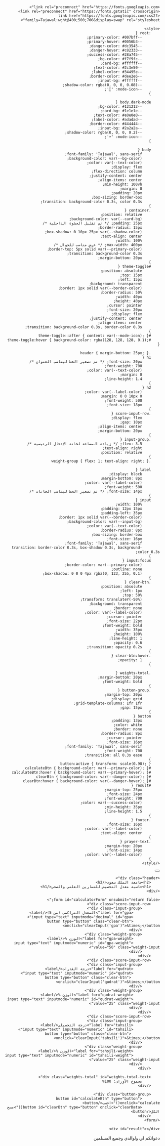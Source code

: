 <!DOCTYPE html>
<html lang="ar" dir="rtl">
<head>
    <meta charset="UTF-8">
    <meta name="viewport" content="width=device-width, initial-scale=1.0">
    <title>حاسبة معدل التخصيص - جامعة الملك سعود</title>
    
    <link rel="preconnect" href="https://fonts.googleapis.com">
    <link rel="preconnect" href="https://fonts.gstatic" crossorigin>
    <link href="https://fonts.googleapis.com/css2?family=Tajawal:wght@400;500;700&display=swap" rel="stylesheet">
    
    <style>
        :root {
            --primary-color: #007bff;
            --primary-hover: #0056b3;
            --danger-color: #dc3545;
            --danger-hover: #c82333;
            --success-color: #28a745;
            --bg-color: #f7f9fc;
            --card-bg: #ffffff;
            --text-color: #2c3e50;
            --label-color: #34495e;
            --border-color: #dee2e6;
            --input-bg: #ffffff;
            --shadow-color: rgba(0, 0, 0, 0.08);
            --mode-icon: '🌙';
        }

        body.dark-mode {
            --bg-color: #121212;
            --card-bg: #1e1e1e;
            --text-color: #e0e0e0;
            --label-color: #adadad;
            --border-color: #444444;
            --input-bg: #2a2a2a;
            --shadow-color: rgba(0, 0, 0, 0.2);
            --mode-icon: '☀️';
        }

        body {
            font-family: 'Tajawal', sans-serif;
            background-color: var(--bg-color);
            color: var(--text-color);
            display: flex;
            flex-direction: column;
            justify-content: center;
            align-items: center;
            min-height: 100vh;
            margin: 0;
            padding: 20px;
            box-sizing: border-box;
            transition: background-color 0.3s, color 0.3s;
        }
        .container {
            position: relative;
            background-color: var(--card-bg);
            padding: 25px; /* تم تقليل الحشوة الداخلية */
            border-radius: 15px;
            box-shadow: 0 10px 25px var(--shadow-color);
            text-align: center;
            width: 100%;
            max-width: 400px; /* عرض مناسب للجوال */
            border-top: 5px solid var(--primary-color);
            transition: background-color 0.3s;
            margin-bottom: 20px;
        }
        #theme-toggle {
            position: absolute;
            top: 15px;
            left: 15px;
            background: transparent;
            border: 1px solid var(--border-color);
            border-radius: 50%;
            width: 40px;
            height: 40px;
            cursor: pointer;
            font-size: 20px;
            display: flex;
            justify-content: center;
            align-items: center;
            transition: background-color 0.3s, border-color 0.3s;
        }
        #theme-toggle::after { content: var(--mode-icon); }
        #theme-toggle:hover { background-color: rgba(128, 128, 128, 0.1); }
        
        .header { margin-bottom: 25px; }
        h1 {
            font-size: 20px; /* تم تصغير الخط ليناسب العنوان */
            font-weight: 700;
            color: var(--text-color);
            margin: 0;
            line-height: 1.4;
        }
        h2 {
            color: var(--label-color);
            margin: 0 0 10px 0;
            font-weight: 500;
            font-size: 18px;
        }
        .score-input-row {
            display: flex;
            gap: 10px;
            align-items: center;
            margin-bottom: 20px;
        }
        .input-group { 
            flex: 3.5; /* زيادة المساحة لخانة الإدخال الرئيسية */
            text-align: right; 
            position: relative;
        }
        .weight-group { flex: 1; text-align: right; }
        
        label {
            display: block;
            margin-bottom: 8px;
            color: var(--label-color);
            font-weight: 500;
            font-size: 14px; /* تم تصغير الخط ليناسب الخانات */
        }
        input {
            width: 100%;
            padding: 12px 15px;
            padding-left: 35px; 
            border: 1px solid var(--border-color);
            background-color: var(--input-bg);
            color: var(--text-color);
            border-radius: 8px;
            box-sizing: border-box;
            font-size: 16px;
            font-family: 'Tajawal', sans-serif;
            transition: border-color 0.3s, box-shadow 0.3s, background-color 0.3s;
        }
        input:focus {
            border-color: var(--primary-color);
            outline: none;
            box-shadow: 0 0 0 4px rgba(0, 123, 255, 0.1);
        }
        .clear-btn {
            position: absolute;
            left: 1px;
            top: 50%;
            transform: translateY(-50%);
            background: transparent;
            border: none;
            color: var(--label-color);
            cursor: pointer;
            font-size: 22px;
            font-weight: bold;
            width: 35px;
            height: 100%;
            line-height: 1;
            opacity: 0.6;
            transition: opacity 0.2s;
        }
        .clear-btn:hover {
            opacity: 1;
        }

        .weights-total {
            margin-bottom: 20px;
            font-weight: bold;
        }
        .button-group {
            margin-top: 20px;
            display: grid;
            grid-template-columns: 1fr 1fr;
            gap: 15px;
        }
        button {
            padding: 13px;
            color: white;
            border: none;
            border-radius: 8px;
            cursor: pointer;
            font-size: 16px;
            font-family: 'Tajawal', sans-serif;
            font-weight: 700;
            transition: all 0.3s ease;
        }
        button:active { transform: scale(0.98); }
        #calculateBtn { background-color: var(--primary-color); }
        #calculateBtn:hover { background-color: var(--primary-hover); }
        #clearBtn { background-color: var(--danger-color); }
        #clearBtn:hover { background-color: var(--danger-hover); }
        #result {
            margin-top: 25px;
            font-size: 24px;
            font-weight: 700;
            color: var(--success-color);
            min-height: 35px;
            line-height: 1.5;
        }
        .footer {
            font-size: 16px;
            color: var(--label-color);
            text-align: center;
        }
        .prayer-text {
            margin-top: 20px;
            font-size: 14px;
            color: var(--label-color);
        }
    </style>
</head>
<body>

<div class="container">
    <button id="theme-toggle" title="تبديل الوضع"></button>
    
    <div class="header">
        <h2>جامعة الملك سعود</h2>
        <h1>حاسبة معدل التخصيص للمسارين العلمي والصحي</h1>
    </div>

    <form id="calculatorForm" onsubmit="return false;">
        <div class="score-input-row">
            <div class="input-group">
                <label for="gpa">المعدل التراكمي (من 5)</label>
                <input type="text" inputmode="decimal" id="gpa">
                <button type="button" class="clear-btn" onclick="clearInput('gpa')">&times;</button>
            </div>
            <div class="weight-group">
                <label for="gpa-weight">الوزن %</label>
                <input type="text" inputmode="numeric" id="gpa-weight" value="50" class="weight-input">
            </div>
        </div>
        <div class="score-input-row">
            <div class="input-group">
                <label for="qudrat">درجة القدرات</label>
                <input type="text" inputmode="numeric" id="qudrat">
                 <button type="button" class="clear-btn" onclick="clearInput('qudrat')">&times;</button>
            </div>
            <div class="weight-group">
                <label for="qudrat-weight">الوزن %</label>
                <input type="text" inputmode="numeric" id="qudrat-weight" value="25" class="weight-input">
            </div>
        </div>
        <div class="score-input-row">
            <div class="input-group">
                <label for="tahsili">درجة التحصيلي</label>
                <input type="text" inputmode="numeric" id="tahsili">
                 <button type="button" class="clear-btn" onclick="clearInput('tahsili')">&times;</button>
            </div>
            <div class="weight-group">
                <label for="tahsili-weight">الوزن %</label>
                <input type="text" inputmode="numeric" id="tahsili-weight" value="25" class="weight-input">
            </div>
        </div>
        
        <div class="weights-total" id="weights-total-text">
            مجموع الأوزان: 100%
        </div>

        <div class="button-group">
            <button id="calculateBtn" type="button" onclick="calculate()">احسب</button>
            <button id="clearBtn" type="button" onclick="clearData()">مسح الكل</button>
        </div>
    </form>

    <div id="result"></div>
</div>

<div class="footer">
    <p class="prayer-text">دعواتكم لي ولوالدي وجميع المسلمين</p>
</div>

<script>
    // --- GENERAL ELEMENTS ---
    const resultDiv = document.getElementById('result');
    const dangerColor = getComputedStyle(document.documentElement).getPropertyValue('--danger-color').trim();
    const successColor = getComputedStyle(document.documentElement).getPropertyValue('--success-color').trim();

    // --- DARK MODE LOGIC ---
    const themeToggle = document.getElementById('theme-toggle');
    const body = document.body;
    themeToggle.addEventListener('click', () => {
        body.classList.toggle('dark-mode');
        // Save the user's preference
        if (body.classList.contains('dark-mode')) {
            localStorage.setItem('theme', 'dark');
        } else {
            localStorage.setItem('theme', 'light');
        }
    });

    // --- WEIGHTS VALIDATION LOGIC ---
    const weightInputs = document.querySelectorAll('.weight-input');
    const weightsTotalText = document.getElementById('weights-total-text');
    function updateWeightsTotal() {
        let total = 0;
        weightInputs.forEach(input => {
            total += convertToEnglishNumerals(input.value) || 0;
        });
        weightsTotalText.textContent = `مجموع الأوزان: ${total}%`;
        if (total !== 100) {
            weightsTotalText.style.color = dangerColor;
        } else {
            weightsTotalText.style.color = successColor;
        }
    }
    weightInputs.forEach(input => input.addEventListener('input', updateWeightsTotal));

    // --- PAGE LOAD INITIALIZATION ---
    document.addEventListener('DOMContentLoaded', () => {
        // Default to dark mode unless the user has explicitly chosen light mode
        if (localStorage.getItem('theme') !== 'light') {
            body.classList.add('dark-mode');
        }
        updateWeightsTotal();
    });

    // --- CALCULATOR LOGIC ---
    function convertToEnglishNumerals(str) {
        if (str === null || str === undefined || String(str).trim() === '') return NaN;
        const arabicEastern = /[\u0660-\u0669]/g;
        const arabicIndic = /[\u06F0-\u06F9]/g;
        let newStr = String(str)
            .replace(arabicEastern, d => d.charCodeAt(0) - 0x0660)
            .replace(arabicIndic, d => d.charCodeAt(0) - 0x06F0)
            .replace(/٫/g, '.');
        return parseFloat(newStr);
    }

    function calculate() {
        const gpa = convertToEnglishNumerals(document.getElementById('gpa').value);
        const qudrat = convertToEnglishNumerals(document.getElementById('qudrat').value);
        const tahsili = convertToEnglishNumerals(document.getElementById('tahsili').value);

        const gpaWeight = convertToEnglishNumerals(document.getElementById('gpa-weight').value);
        const qudratWeight = convertToEnglishNumerals(document.getElementById('qudrat-weight').value);
        const tahsiliWeight = convertToEnglishNumerals(document.getElementById('tahsili-weight').value);

        if (isNaN(gpa) || isNaN(qudrat) || isNaN(tahsili) || isNaN(gpaWeight) || isNaN(qudratWeight) || isNaN(tahsiliWeight)) {
            resultDiv.innerText = 'الرجاء إدخال جميع القيم والأوزان.';
            resultDiv.style.color = dangerColor;
            return;
        }
        
        const totalWeight = gpaWeight + qudratWeight + tahsiliWeight;
        if (Math.round(totalWeight) !== 100) {
            resultDiv.innerText = 'مجموع الأوزان يجب أن يكون 100%.';
            resultDiv.style.color = dangerColor;
            return;
        }

        const gpaPercentage = (gpa / 5) * 100;
        const weightedScore = (gpaPercentage * (gpaWeight / 100)) + (qudrat * (qudratWeight / 100)) + (tahsili * (tahsiliWeight / 100));

        const arabicResult = new Intl.NumberFormat('ar-SA', { minimumFractionDigits: 2, maximumFractionDigits: 2 }).format(weightedScore);
        resultDiv.innerText = `النسبة الموزونة النهائية: ${arabicResult}٪`;
        resultDiv.style.color = successColor;
    }
    
    // Function to clear a single input field
    function clearInput(inputId) {
        document.getElementById(inputId).value = '';
        document.getElementById(inputId).focus();
    }

    // Function to clear all form fields
    function clearData() {
        document.getElementById('calculatorForm').reset();
        resultDiv.innerText = '';
        updateWeightsTotal();
    }
</script>

</body>
</html>
